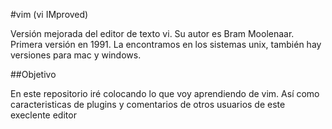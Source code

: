 #vim (vi IMproved) 

Versión mejorada del editor de texto vi.
Su autor es Bram Moolenaar.
Primera versión en 1991.
La encontramos en los sistemas unix, también hay versiones para mac y windows.


##Objetivo

En este repositorio iré colocando lo que voy aprendiendo de vim. Así como caracteristicas de plugins y comentarios de otros usuarios de este execlente editor
